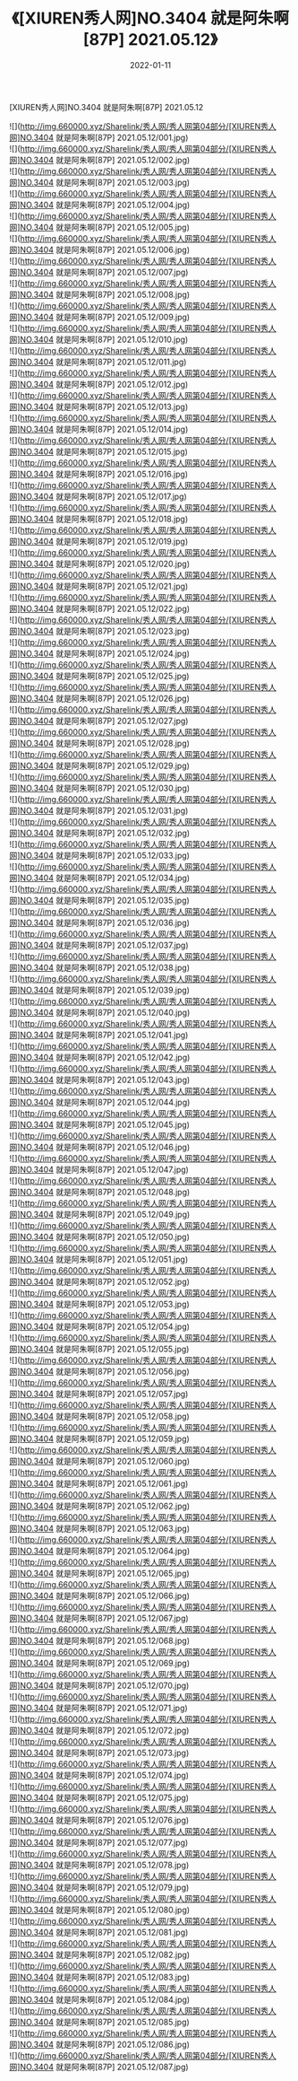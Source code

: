 ﻿---
layout: post
title:  《[XIUREN秀人网]NO.3404 就是阿朱啊[87P] 2021.05.12》
date:   2022-01-11
img: http://img.660000.xyz/Sharelink/秀人网/秀人网第04部分/[XIUREN秀人网]NO.3404 就是阿朱啊[87P] 2021.05.12/000.jpg
categories: [美女, 清纯, 唯美]
---

[XIUREN秀人网]NO.3404 就是阿朱啊[87P] 2021.05.12

 ![](http://img.660000.xyz/Sharelink/秀人网/秀人网第04部分/[XIUREN秀人网]NO.3404 就是阿朱啊[87P] 2021.05.12/001.jpg) <br>![](http://img.660000.xyz/Sharelink/秀人网/秀人网第04部分/[XIUREN秀人网]NO.3404 就是阿朱啊[87P] 2021.05.12/002.jpg) <br>![](http://img.660000.xyz/Sharelink/秀人网/秀人网第04部分/[XIUREN秀人网]NO.3404 就是阿朱啊[87P] 2021.05.12/003.jpg) <br>![](http://img.660000.xyz/Sharelink/秀人网/秀人网第04部分/[XIUREN秀人网]NO.3404 就是阿朱啊[87P] 2021.05.12/004.jpg) <br>![](http://img.660000.xyz/Sharelink/秀人网/秀人网第04部分/[XIUREN秀人网]NO.3404 就是阿朱啊[87P] 2021.05.12/005.jpg) <br>![](http://img.660000.xyz/Sharelink/秀人网/秀人网第04部分/[XIUREN秀人网]NO.3404 就是阿朱啊[87P] 2021.05.12/006.jpg) <br>![](http://img.660000.xyz/Sharelink/秀人网/秀人网第04部分/[XIUREN秀人网]NO.3404 就是阿朱啊[87P] 2021.05.12/007.jpg) <br>![](http://img.660000.xyz/Sharelink/秀人网/秀人网第04部分/[XIUREN秀人网]NO.3404 就是阿朱啊[87P] 2021.05.12/008.jpg) <br>![](http://img.660000.xyz/Sharelink/秀人网/秀人网第04部分/[XIUREN秀人网]NO.3404 就是阿朱啊[87P] 2021.05.12/009.jpg) <br>![](http://img.660000.xyz/Sharelink/秀人网/秀人网第04部分/[XIUREN秀人网]NO.3404 就是阿朱啊[87P] 2021.05.12/010.jpg) <br>![](http://img.660000.xyz/Sharelink/秀人网/秀人网第04部分/[XIUREN秀人网]NO.3404 就是阿朱啊[87P] 2021.05.12/011.jpg) <br>![](http://img.660000.xyz/Sharelink/秀人网/秀人网第04部分/[XIUREN秀人网]NO.3404 就是阿朱啊[87P] 2021.05.12/012.jpg) <br>![](http://img.660000.xyz/Sharelink/秀人网/秀人网第04部分/[XIUREN秀人网]NO.3404 就是阿朱啊[87P] 2021.05.12/013.jpg) <br>![](http://img.660000.xyz/Sharelink/秀人网/秀人网第04部分/[XIUREN秀人网]NO.3404 就是阿朱啊[87P] 2021.05.12/014.jpg) <br>![](http://img.660000.xyz/Sharelink/秀人网/秀人网第04部分/[XIUREN秀人网]NO.3404 就是阿朱啊[87P] 2021.05.12/015.jpg) <br>![](http://img.660000.xyz/Sharelink/秀人网/秀人网第04部分/[XIUREN秀人网]NO.3404 就是阿朱啊[87P] 2021.05.12/016.jpg) <br>![](http://img.660000.xyz/Sharelink/秀人网/秀人网第04部分/[XIUREN秀人网]NO.3404 就是阿朱啊[87P] 2021.05.12/017.jpg) <br>![](http://img.660000.xyz/Sharelink/秀人网/秀人网第04部分/[XIUREN秀人网]NO.3404 就是阿朱啊[87P] 2021.05.12/018.jpg) <br>![](http://img.660000.xyz/Sharelink/秀人网/秀人网第04部分/[XIUREN秀人网]NO.3404 就是阿朱啊[87P] 2021.05.12/019.jpg) <br>![](http://img.660000.xyz/Sharelink/秀人网/秀人网第04部分/[XIUREN秀人网]NO.3404 就是阿朱啊[87P] 2021.05.12/020.jpg) <br>![](http://img.660000.xyz/Sharelink/秀人网/秀人网第04部分/[XIUREN秀人网]NO.3404 就是阿朱啊[87P] 2021.05.12/021.jpg) <br>![](http://img.660000.xyz/Sharelink/秀人网/秀人网第04部分/[XIUREN秀人网]NO.3404 就是阿朱啊[87P] 2021.05.12/022.jpg) <br>![](http://img.660000.xyz/Sharelink/秀人网/秀人网第04部分/[XIUREN秀人网]NO.3404 就是阿朱啊[87P] 2021.05.12/023.jpg) <br>![](http://img.660000.xyz/Sharelink/秀人网/秀人网第04部分/[XIUREN秀人网]NO.3404 就是阿朱啊[87P] 2021.05.12/024.jpg) <br>![](http://img.660000.xyz/Sharelink/秀人网/秀人网第04部分/[XIUREN秀人网]NO.3404 就是阿朱啊[87P] 2021.05.12/025.jpg) <br>![](http://img.660000.xyz/Sharelink/秀人网/秀人网第04部分/[XIUREN秀人网]NO.3404 就是阿朱啊[87P] 2021.05.12/026.jpg) <br>![](http://img.660000.xyz/Sharelink/秀人网/秀人网第04部分/[XIUREN秀人网]NO.3404 就是阿朱啊[87P] 2021.05.12/027.jpg) <br>![](http://img.660000.xyz/Sharelink/秀人网/秀人网第04部分/[XIUREN秀人网]NO.3404 就是阿朱啊[87P] 2021.05.12/028.jpg) <br>![](http://img.660000.xyz/Sharelink/秀人网/秀人网第04部分/[XIUREN秀人网]NO.3404 就是阿朱啊[87P] 2021.05.12/029.jpg) <br>![](http://img.660000.xyz/Sharelink/秀人网/秀人网第04部分/[XIUREN秀人网]NO.3404 就是阿朱啊[87P] 2021.05.12/030.jpg) <br>![](http://img.660000.xyz/Sharelink/秀人网/秀人网第04部分/[XIUREN秀人网]NO.3404 就是阿朱啊[87P] 2021.05.12/031.jpg) <br>![](http://img.660000.xyz/Sharelink/秀人网/秀人网第04部分/[XIUREN秀人网]NO.3404 就是阿朱啊[87P] 2021.05.12/032.jpg) <br>![](http://img.660000.xyz/Sharelink/秀人网/秀人网第04部分/[XIUREN秀人网]NO.3404 就是阿朱啊[87P] 2021.05.12/033.jpg) <br>![](http://img.660000.xyz/Sharelink/秀人网/秀人网第04部分/[XIUREN秀人网]NO.3404 就是阿朱啊[87P] 2021.05.12/034.jpg) <br>![](http://img.660000.xyz/Sharelink/秀人网/秀人网第04部分/[XIUREN秀人网]NO.3404 就是阿朱啊[87P] 2021.05.12/035.jpg) <br>![](http://img.660000.xyz/Sharelink/秀人网/秀人网第04部分/[XIUREN秀人网]NO.3404 就是阿朱啊[87P] 2021.05.12/036.jpg) <br>![](http://img.660000.xyz/Sharelink/秀人网/秀人网第04部分/[XIUREN秀人网]NO.3404 就是阿朱啊[87P] 2021.05.12/037.jpg) <br>![](http://img.660000.xyz/Sharelink/秀人网/秀人网第04部分/[XIUREN秀人网]NO.3404 就是阿朱啊[87P] 2021.05.12/038.jpg) <br>![](http://img.660000.xyz/Sharelink/秀人网/秀人网第04部分/[XIUREN秀人网]NO.3404 就是阿朱啊[87P] 2021.05.12/039.jpg) <br>![](http://img.660000.xyz/Sharelink/秀人网/秀人网第04部分/[XIUREN秀人网]NO.3404 就是阿朱啊[87P] 2021.05.12/040.jpg) <br>![](http://img.660000.xyz/Sharelink/秀人网/秀人网第04部分/[XIUREN秀人网]NO.3404 就是阿朱啊[87P] 2021.05.12/041.jpg) <br>![](http://img.660000.xyz/Sharelink/秀人网/秀人网第04部分/[XIUREN秀人网]NO.3404 就是阿朱啊[87P] 2021.05.12/042.jpg) <br>![](http://img.660000.xyz/Sharelink/秀人网/秀人网第04部分/[XIUREN秀人网]NO.3404 就是阿朱啊[87P] 2021.05.12/043.jpg) <br>![](http://img.660000.xyz/Sharelink/秀人网/秀人网第04部分/[XIUREN秀人网]NO.3404 就是阿朱啊[87P] 2021.05.12/044.jpg) <br>![](http://img.660000.xyz/Sharelink/秀人网/秀人网第04部分/[XIUREN秀人网]NO.3404 就是阿朱啊[87P] 2021.05.12/045.jpg) <br>![](http://img.660000.xyz/Sharelink/秀人网/秀人网第04部分/[XIUREN秀人网]NO.3404 就是阿朱啊[87P] 2021.05.12/046.jpg) <br>![](http://img.660000.xyz/Sharelink/秀人网/秀人网第04部分/[XIUREN秀人网]NO.3404 就是阿朱啊[87P] 2021.05.12/047.jpg) <br>![](http://img.660000.xyz/Sharelink/秀人网/秀人网第04部分/[XIUREN秀人网]NO.3404 就是阿朱啊[87P] 2021.05.12/048.jpg) <br>![](http://img.660000.xyz/Sharelink/秀人网/秀人网第04部分/[XIUREN秀人网]NO.3404 就是阿朱啊[87P] 2021.05.12/049.jpg) <br>![](http://img.660000.xyz/Sharelink/秀人网/秀人网第04部分/[XIUREN秀人网]NO.3404 就是阿朱啊[87P] 2021.05.12/050.jpg) <br>![](http://img.660000.xyz/Sharelink/秀人网/秀人网第04部分/[XIUREN秀人网]NO.3404 就是阿朱啊[87P] 2021.05.12/051.jpg) <br>![](http://img.660000.xyz/Sharelink/秀人网/秀人网第04部分/[XIUREN秀人网]NO.3404 就是阿朱啊[87P] 2021.05.12/052.jpg) <br>![](http://img.660000.xyz/Sharelink/秀人网/秀人网第04部分/[XIUREN秀人网]NO.3404 就是阿朱啊[87P] 2021.05.12/053.jpg) <br>![](http://img.660000.xyz/Sharelink/秀人网/秀人网第04部分/[XIUREN秀人网]NO.3404 就是阿朱啊[87P] 2021.05.12/054.jpg) <br>![](http://img.660000.xyz/Sharelink/秀人网/秀人网第04部分/[XIUREN秀人网]NO.3404 就是阿朱啊[87P] 2021.05.12/055.jpg) <br>![](http://img.660000.xyz/Sharelink/秀人网/秀人网第04部分/[XIUREN秀人网]NO.3404 就是阿朱啊[87P] 2021.05.12/056.jpg) <br>![](http://img.660000.xyz/Sharelink/秀人网/秀人网第04部分/[XIUREN秀人网]NO.3404 就是阿朱啊[87P] 2021.05.12/057.jpg) <br>![](http://img.660000.xyz/Sharelink/秀人网/秀人网第04部分/[XIUREN秀人网]NO.3404 就是阿朱啊[87P] 2021.05.12/058.jpg) <br>![](http://img.660000.xyz/Sharelink/秀人网/秀人网第04部分/[XIUREN秀人网]NO.3404 就是阿朱啊[87P] 2021.05.12/059.jpg) <br>![](http://img.660000.xyz/Sharelink/秀人网/秀人网第04部分/[XIUREN秀人网]NO.3404 就是阿朱啊[87P] 2021.05.12/060.jpg) <br>![](http://img.660000.xyz/Sharelink/秀人网/秀人网第04部分/[XIUREN秀人网]NO.3404 就是阿朱啊[87P] 2021.05.12/061.jpg) <br>![](http://img.660000.xyz/Sharelink/秀人网/秀人网第04部分/[XIUREN秀人网]NO.3404 就是阿朱啊[87P] 2021.05.12/062.jpg) <br>![](http://img.660000.xyz/Sharelink/秀人网/秀人网第04部分/[XIUREN秀人网]NO.3404 就是阿朱啊[87P] 2021.05.12/063.jpg) <br>![](http://img.660000.xyz/Sharelink/秀人网/秀人网第04部分/[XIUREN秀人网]NO.3404 就是阿朱啊[87P] 2021.05.12/064.jpg) <br>![](http://img.660000.xyz/Sharelink/秀人网/秀人网第04部分/[XIUREN秀人网]NO.3404 就是阿朱啊[87P] 2021.05.12/065.jpg) <br>![](http://img.660000.xyz/Sharelink/秀人网/秀人网第04部分/[XIUREN秀人网]NO.3404 就是阿朱啊[87P] 2021.05.12/066.jpg) <br>![](http://img.660000.xyz/Sharelink/秀人网/秀人网第04部分/[XIUREN秀人网]NO.3404 就是阿朱啊[87P] 2021.05.12/067.jpg) <br>![](http://img.660000.xyz/Sharelink/秀人网/秀人网第04部分/[XIUREN秀人网]NO.3404 就是阿朱啊[87P] 2021.05.12/068.jpg) <br>![](http://img.660000.xyz/Sharelink/秀人网/秀人网第04部分/[XIUREN秀人网]NO.3404 就是阿朱啊[87P] 2021.05.12/069.jpg) <br>![](http://img.660000.xyz/Sharelink/秀人网/秀人网第04部分/[XIUREN秀人网]NO.3404 就是阿朱啊[87P] 2021.05.12/070.jpg) <br>![](http://img.660000.xyz/Sharelink/秀人网/秀人网第04部分/[XIUREN秀人网]NO.3404 就是阿朱啊[87P] 2021.05.12/071.jpg) <br>![](http://img.660000.xyz/Sharelink/秀人网/秀人网第04部分/[XIUREN秀人网]NO.3404 就是阿朱啊[87P] 2021.05.12/072.jpg) <br>![](http://img.660000.xyz/Sharelink/秀人网/秀人网第04部分/[XIUREN秀人网]NO.3404 就是阿朱啊[87P] 2021.05.12/073.jpg) <br>![](http://img.660000.xyz/Sharelink/秀人网/秀人网第04部分/[XIUREN秀人网]NO.3404 就是阿朱啊[87P] 2021.05.12/074.jpg) <br>![](http://img.660000.xyz/Sharelink/秀人网/秀人网第04部分/[XIUREN秀人网]NO.3404 就是阿朱啊[87P] 2021.05.12/075.jpg) <br>![](http://img.660000.xyz/Sharelink/秀人网/秀人网第04部分/[XIUREN秀人网]NO.3404 就是阿朱啊[87P] 2021.05.12/076.jpg) <br>![](http://img.660000.xyz/Sharelink/秀人网/秀人网第04部分/[XIUREN秀人网]NO.3404 就是阿朱啊[87P] 2021.05.12/077.jpg) <br>![](http://img.660000.xyz/Sharelink/秀人网/秀人网第04部分/[XIUREN秀人网]NO.3404 就是阿朱啊[87P] 2021.05.12/078.jpg) <br>![](http://img.660000.xyz/Sharelink/秀人网/秀人网第04部分/[XIUREN秀人网]NO.3404 就是阿朱啊[87P] 2021.05.12/079.jpg) <br>![](http://img.660000.xyz/Sharelink/秀人网/秀人网第04部分/[XIUREN秀人网]NO.3404 就是阿朱啊[87P] 2021.05.12/080.jpg) <br>![](http://img.660000.xyz/Sharelink/秀人网/秀人网第04部分/[XIUREN秀人网]NO.3404 就是阿朱啊[87P] 2021.05.12/081.jpg) <br>![](http://img.660000.xyz/Sharelink/秀人网/秀人网第04部分/[XIUREN秀人网]NO.3404 就是阿朱啊[87P] 2021.05.12/082.jpg) <br>![](http://img.660000.xyz/Sharelink/秀人网/秀人网第04部分/[XIUREN秀人网]NO.3404 就是阿朱啊[87P] 2021.05.12/083.jpg) <br>![](http://img.660000.xyz/Sharelink/秀人网/秀人网第04部分/[XIUREN秀人网]NO.3404 就是阿朱啊[87P] 2021.05.12/084.jpg) <br>![](http://img.660000.xyz/Sharelink/秀人网/秀人网第04部分/[XIUREN秀人网]NO.3404 就是阿朱啊[87P] 2021.05.12/085.jpg) <br>![](http://img.660000.xyz/Sharelink/秀人网/秀人网第04部分/[XIUREN秀人网]NO.3404 就是阿朱啊[87P] 2021.05.12/086.jpg) <br>![](http://img.660000.xyz/Sharelink/秀人网/秀人网第04部分/[XIUREN秀人网]NO.3404 就是阿朱啊[87P] 2021.05.12/087.jpg) <br>